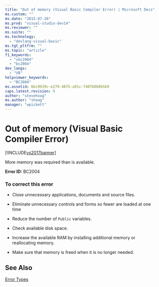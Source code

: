 ```yaml
---
title: "Out of memory (Visual Basic Compiler Error) | Microsoft Docs"
ms.custom: ""
ms.date: "2015-07-20"
ms.prod: "visual-studio-dev14"
ms.reviewer: ""
ms.suite: ""
ms.technology: 
  - "devlang-visual-basic"
ms.tgt_pltfrm: ""
ms.topic: "article"
f1_keywords: 
  - "vbc2004"
  - "bc2004"
dev_langs: 
  - "VB"
helpviewer_keywords: 
  - "BC2004"
ms.assetid: 6bc0939c-e279-4875-a91c-f4076860b5b9
caps.latest.revision: 9
author: "stevehoag"
ms.author: "shoag"
manager: "wpickett"
---
```

# Out of memory (Visual Basic Compiler Error)
[!INCLUDE[vs2017banner](../../../visual-basic/includes/vs2017banner.md)]

More memory was required than is available.  
  
 **Error ID:** BC2004  
  
### To correct this error  
  
-   Close unnecessary applications, documents and source files.  
  
-   Eliminate unnecessary controls and forms so fewer are loaded at one time  
  
-   Reduce the number of `Public` variables.  
  
-   Check available disk space.  
  
-   Increase the available RAM by installing additional memory or reallocating memory.  
  
-   Make sure that memory is freed when it is no longer needed.  
  
## See Also  
 [Error Types](../../../visual-basic/programming-guide/language-features/error-types.md)